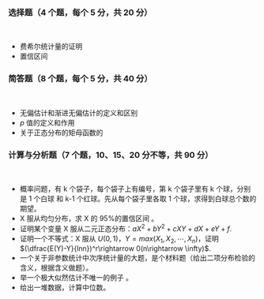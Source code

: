 ### <strong>选择题（4 个题，每个 5 分，共 20 分）</strong>
​

 - 费希尔统计量的证明 
-  置信区间 
​

 ### <strong>简答题（8 个题，每个 5 分，共 40 分）</strong>
​

 -  无偏估计和渐进无偏估计的定义和区别 
-  $p$ 值的定义和作用 
-  关于正态分布的矩母函数的 
​

 ### <strong>计算与分析题（7 个题，10、15、20 分不等，共 90 分）</strong>
​

 -  概率问题，有 k 个袋子，每个袋子上有编号，第 k 个袋子里有 k 个球，分别是 1 个白球 和 k-1 个红球。先从每个袋子里各取 1 个球，求得到白球总个数的期望。 
-  X 服从均匀分布，求 X 的 95%的置信区间 。 
-  证明某个变量 X 服从二元正态分布：$aX^2+bY^2+cXY+dX+eY+f$. 
-  证明一个不等式：X 服从 $U(0,1)$，$Y=max(X_1,X_2,\cdots,X_n)$，证明 $(\dfrac{E(Y)-Y}{lnn})^r\rightarrow 0(n\rightarrow \infty)$. 
-  一个关于非参数统计中次序统计量的大题，是个材料题（给出二项分布检验的含义，根据含义做题）。 
-  举一个极大似然估计不唯一的例子 。 
-  给出一堆数据，计算中位数。 
